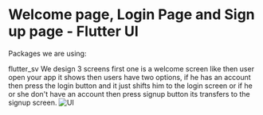 # Welcome page, Login Page and Sign up page - Flutter UI

Packages we are using:

flutter_sv
We design 3 screens first one is a welcome screen like then user open your app it shows then users have two options, if he has an account then press the login button and it just shifts him to the login screen or if he or she don't have an account then press signup button its transfers to the signup screen.
![UI](https://user-images.githubusercontent.com/55679485/110196405-4984b880-7e6a-11eb-9f53-31fb045e0d5b.png)
